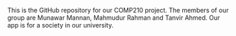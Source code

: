 This is the GitHub repository for our COMP210 project.
The members of our group are Munawar Mannan, Mahmudur Rahman and Tanvir Ahmed.
Our app is for a society in our university. 